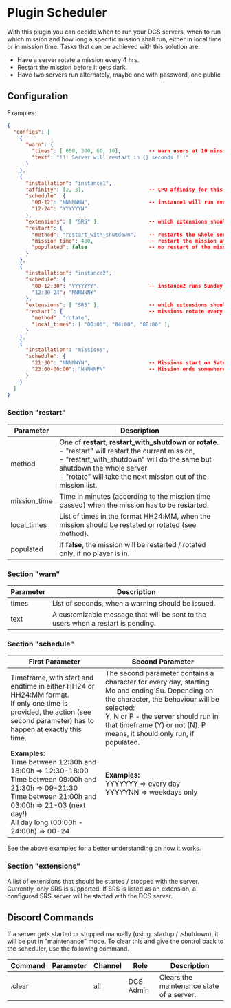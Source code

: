 # Plugin Scheduler
With this plugin you can decide when to run your DCS servers, when to run which mission and how long a specific mission shall run, either in local time or in mission time.
Tasks that can be achieved with this solution are:
* Have a server rotate a mission every 4 hrs.
* Restart the mission before it gets dark.
* Have two servers run alternately, maybe one with password, one public

## Configuration
Examples:
```json
{
  "configs": [
    {
      "warn": {
        "times": [ 600, 300, 60, 10],         -- warn users at 10 mins, 5 mins, 1 min and 10 sec before restart
        "text": "!!! Server will restart in {} seconds !!!"
      }
    },
    {
      "installation": "instance1",
      "affinity": [2, 3],                     -- CPU affinity for this process
      "schedule": {
        "00-12": "NNNNNNN",                   -- instance1 will run everyday from 12 to 24 hrs, besides Sundays.
        "12-24": "YYYYYYN"
      },
      "extensions": [ "SRS" ],                -- which extensions should be started / stopped with the server
      "restart": {
        "method": "restart_with_shutdown",    -- restarts the whole server instead only the mission
        "mission_time": 480,                  -- restart the mission after 8 hrs (480 minutes)
        "populated": false                    -- no restart of the mission (!), as long as people are in
      }
    },
    {
      "installation": "instance2",
      "schedule": {
        "00-12:30": "YYYYYYY",                -- instance2 runs Sunday all day, rest of the week between 00 and 12:30 hrs
        "12:30-24": "NNNNNNY"
      },
      "extensions": [ "SRS" ],                -- which extensions should be started / stopped with the server
      "restart": {                            -- missions rotate every 4 hrs
        "method": "rotate",
        "local_times": [ "00:00", "04:00", "08:00" ],
      }
    },
    {
      "installation": "missions",
      "schedule": {
        "21:30": "NNNNNYN",                   -- Missions start on Saturdays at 21:30, so start the server there
        "23:00-00:00": "NNNNNPN"              -- Mission ends somewhere between 23:00 and 00:00, so shutdown when no longer populated        
      }
    }
  ]
}
```

### Section "restart"

| Parameter    | Description                                                                                                                                                                                                                                                    |
|--------------|----------------------------------------------------------------------------------------------------------------------------------------------------------------------------------------------------------------------------------------------------------------|
| method       | One of **restart**, **restart_with_shutdown** or **rotate**.<br/>- "restart" will restart the current mission,<br/>- "restart_with_shutdown" will do the same but shutdown the whole server<br/>- "rotate" will take the next mission out of the mission list. |
| mission_time | Time in minutes (according to the mission time passed) when the mission has to be restarted.                                                                                                                                                                   |
| local_times  | List of times in the format HH24:MM, when the mission should be restated or rotated (see method).                                                                                                                                                              |
 | populated    | If **false**, the mission will be restarted / rotated only, if no player is in.                                                                                                                                                                                |

### Section "warn"

| Parameter       | Description                                                                                                                            |
|-----------------|----------------------------------------------------------------------------------------------------------------------------------------|
| times           | List of seconds, when a warning should be issued.                                                                                      |
| text            | A customizable message that will be sent to the users when a restart is pending.                                                       |

### Section "schedule"

| First Parameter                                                                                                                                                                                                         | Second Parameter                                                                                                                                                                                                                                                   |
|-------------------------------------------------------------------------------------------------------------------------------------------------------------------------------------------------------------------------|--------------------------------------------------------------------------------------------------------------------------------------------------------------------------------------------------------------------------------------------------------------------|
| Timeframe, with start and endtime in either HH24 or HH24:MM format.<br/>If only one time is provided, the action (see second parameter) has to happen at exactly this time.                                             | The second parameter contains a character for every day, starting Mo and ending Su. Depending on the character, the behaviour will be selected:<br/>Y, N or P - the server should run in that timeframe (Y) or not (N). P means, it should only run, if populated. |
| __Examples:__<br/>Time between 12:30h and 18:00h => 12:30-18:00<br/>Time between 09:00h and 21:30h => 09-21:30<br/>Time between 21:00h and 03:00h => 21-03 (next day!)<br/>All day long (00:00h - 24:00h) => 00-24<br/> | __Examples:__<br/>YYYYYYY => every day<br/>YYYYYNN => weekdays only<br/>&nbsp;<br/>&nbsp;                                                                                                                                                                          |
See the above examples for a better understanding on how it works.

### Section "extensions"

A list of extensions that should be started / stopped with the server. Currently, only SRS is supported.
If SRS is listed as an extension, a configured SRS server will be started with the DCS server.

## Discord Commands

If a server gets started or stopped manually (using .startup / .shutdown), it will be put in "maintenance" mode.
To clear this and give the control back to the scheduler, use the following command.

| Command | Parameter | Channel | Role      | Description                               |
|---------|-----------|---------|-----------|-------------------------------------------|
| .clear  |           | all     | DCS Admin | Clears the maintenance state of a server. |
